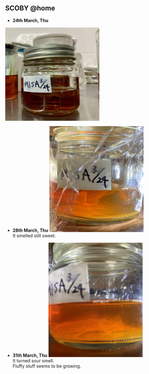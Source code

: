 ##  SCOBY @home<br>

- **24th March, Thu**
<img width="300" alt="img" src="images/IMG_3476.jpeg">

- **28th March, Thu**
<img width="300" alt="img" src="images/IMG_3513.jpeg"><br>
It smelled still sweet.

- **31th March, Thu**
<img width="300" alt="img" src="images/IMG_3609.jpeg"><br>
It turned sour smell.<br>
Fluffy stuff seems to be growing.